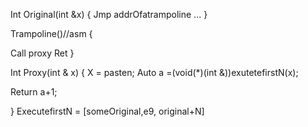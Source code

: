 Int Original(int &x)
{
Jmp addrOfatrampoline
...
}

Trampoline()//asm
{

Call proxy
Ret
}

Int Proxy(int & x)
{
X = pasten;
Auto a =(void(*)(int &))exutetefirstN(x);


Return a+1;

}
ExecutefirstN = [someOriginal,e9, original+N]
